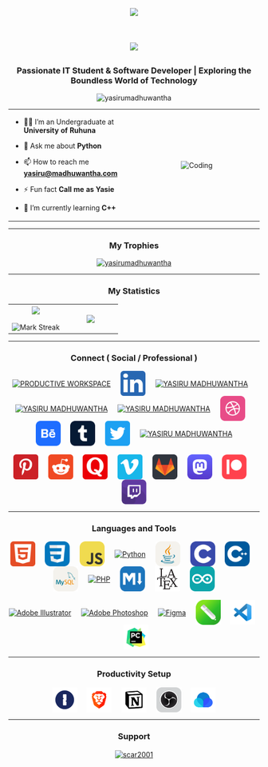 <p align="center" ><img  src = "https://github.com/7oSkaaa/7oSkaaa/blob/main/Images/about_me.gif?raw=true" width = 100px></p>

<h1 align="center">
<img src="https://readme-typing-svg.herokuapp.com/?font=Righteous&size=35&center=true&vCenter=true&width=500&height=70&duration=4000&lines=Hi+There!+👋;+I'm+YASIRU+MADHUWANTHA!;" />
</h1>

<h3 align="center">Passionate IT Student & Software Developer | Exploring the Boundless World of Technology</h3>

<p align="center"> <img src="https://komarev.com/ghpvc/?username=yasirumadhuwantha&label=Profile%20views&color=0e75b6&style=flat" alt="yasirumadhuwantha" /> </p>

<table align="center">
<tr border="none">

<td width="50%" align="left">

- 🧑‍🎓 I’m an Undergraduate at **University of Ruhuna**

- 💬 Ask me about **Python**

- 📫 How to reach me **yasiru@madhuwantha.com**
  
- ⚡ Fun fact **Call me as Yasie**

- 🌱 I’m currently learning **C++**

</td>

<td width="50%" align="center">
<img align="center" alt="Coding" width="450" src="https://repository-images.githubusercontent.com/588181932/e36ec678-7984-4cdd-8e4c-a3932772ff8e">  
</td>

</tr>
</table>

---

<h3 align="center">My Trophies</h3>

<p align="center"> <a href="https://github.com/ryo-ma/github-profile-trophy"><img src="https://github-profile-trophy.vercel.app/?username=yasirumadhuwantha&theme=darkhub" alt="yasirumadhuwantha" /></a> </p>

---

<h3 align="center">My Statistics</h3>

<p align="center">

<table align="center">
<tr border="none">

<td width="50%" align="center">
<img  align="center"  src="https://github-readme-stats.vercel.app/api?username=yasirumadhuwantha&theme=dark&show_icons=true&count_private=true" />
<br></br>
<img  title="Streak Stats" alt="Mark Streak" src="https://github-readme-streak-stats.herokuapp.com/?user=yasirumadhuwantha&theme=dark&hide_border=false" /> 
</td>

<td width="50%" align="center">
<img  align="center"  src="https://github-readme-stats.anuraghazra1.vercel.app/api/top-langs/?username=yasirumadhuwantha&theme=dark&hide_border=false&no-bg=true&no-frame=true&langs_count=10"/>
</td>

</tr>
</table>

---

<h3 align="center">Connect ( Social / Professional )</h3>

<p align="center">
<!-- YouTube -->
<a href="https://www.youtube.com/@productiveworkspace" target="_blank"><img align="center" src="https://static-00.iconduck.com/assets.00/youtube-icon-2048x2048-gedp2icy.png" alt="PRODUCTIVE WORKSPACE" height="50" width="50" title="YouTube"/></a>
&nbsp; &nbsp;
<!-- LinkedIn -->
<a href="https://linkedin.com/in/yasirumadhuwantha" target="_blank"><img align="center" src="https://github.com/yasirumadhuwantha/icons/blob/de0c93e12cdb71f4941addd6b8303bafc515804a/YASIRU%20MADHUWANTHA/Social%20Media/LinkedIn.svg" alt="YASIRU MADHUWANTHA" height="50" width="50" title="LinkedIn"/></a>
&nbsp; &nbsp;
<!-- Stack Overflow -->
<a href="https://stackoverflow.com/users/28880215/yasirumadhuwantha" target="_blank"><img align="center" src="https://github.com/yasirumadhuwantha/icons/blob/59059d9d1a2c092696dc66e00931cc1181a4ce1f/icons/StackOverflow-Dark.svg" alt="YASIRU MADHUWANTHA" height="50" width="50" title="Stack Overflow"/></a>
&nbsp; &nbsp;
<!-- Facebook -->
<a href="https://www.facebook.com/wgyasiru" target="_blank"><img align="center" src="https://raw.githubusercontent.com/rahuldkjain/github-profile-readme-generator/master/src/images/icons/Social/facebook.svg" alt="YASIRU MADHUWANTHA" height="50" width="50" title="Facebook"/></a>
&nbsp; &nbsp;
<!-- Instagram -->
<a href="https://www.instagram.com/yasiru.madhuwantha" target="_blank"><img align="center" src="https://www.edigitalagency.com.au/wp-content/uploads/new-Instagram-icon-png-full-colour.png" alt="YASIRU MADHUWANTHA" height="50" width="50" title="Instagram"/></a>
&nbsp; &nbsp;
<!-- Dribbble -->
<a href="https://dribbble.com/yasirumadhuwantha" target="_blank"><img align="center" src="https://github.com/yasirumadhuwantha/icons/blob/d5e3dbcf8293fafbf18029412108fcbc409b43bc/YASIRU%20MADHUWANTHA/Social%20Media/Dribbble.svg" alt="YASIRU MADHUWANTHA" height="50" width="50" title="Dribbble"/></a>
&nbsp; &nbsp;
<!-- Behance -->
<a href="https://www.behance.net/yasirumadhuwantha" target="_blank"><img align="center" src="https://github.com/yasirumadhuwantha/icons/blob/d5e3dbcf8293fafbf18029412108fcbc409b43bc/YASIRU%20MADHUWANTHA/Social%20Media/Behance.svg" alt="YASIRU MADHUWANTHA" height="50" width="50" title="Behance"/></a>
&nbsp; &nbsp;
<!-- Tumblr -->
<a href="https://www.tumblr.com/wgyasiru" target="_blank"><img align="center" src="https://github.com/yasirumadhuwantha/icons/blob/d5e3dbcf8293fafbf18029412108fcbc409b43bc/YASIRU%20MADHUWANTHA/Social%20Media/Tumblr.svg" alt="YASIRU MADHUWANTHA" height="50" width="50" title="Tumblr"/></a>
&nbsp; &nbsp;
<!-- Twitter -->
<a href="https://www.x.com/yasziru" target="_blank"><img align="center" src="https://github.com/yasirumadhuwantha/icons/blob/d5e3dbcf8293fafbf18029412108fcbc409b43bc/YASIRU%20MADHUWANTHA/Social%20Media/Twitter.svg" alt="YASIRU MADHUWANTHA" height="50" width="50" title="Twitter"/></a>
&nbsp; &nbsp;
<!-- Deviantart -->
<a href="https://www.deviantart.com/yasirumadhuwantha" target="_blank"><img align="center" src="https://github.com/yasirumadhuwantha/icons/blob/e508e03f1066ca0af0649e42fe36927392ed8f42/YASIRU%20MADHUWANTHA/Social%20Media/Deviantart.svg" alt="YASIRU MADHUWANTHA" height="50" width="50" title="Deviantart"/></a>
</br>
</br>
<!-- Pinterest -->
<a href="https://www.pinterest.com/yasiru_madhuwantha" target="_blank"><img align="center" src="https://github.com/yasirumadhuwantha/icons/blob/e508e03f1066ca0af0649e42fe36927392ed8f42/YASIRU%20MADHUWANTHA/Social%20Media/Pinterest.svg" alt="YASIRU MADHUWANTHA" height="50" width="50" title="Pinterest"/></a>
&nbsp; &nbsp;
<!-- Reddit -->
<a href="https://www.reddit.com/user/yasirumadhuwantha" target="_blank"><img align="center" src="https://github.com/yasirumadhuwantha/icons/blob/e508e03f1066ca0af0649e42fe36927392ed8f42/YASIRU%20MADHUWANTHA/Social%20Media/Reddit.svg" alt="YASIRU MADHUWANTHA" height="50" width="50" title="Reddit"/></a>
&nbsp; &nbsp;
<!-- Quora -->
<a href="https://www.quora.com/profile/YASIRU-MADHUWANTHA-3" target="_blank"><img align="center" src="https://github.com/yasirumadhuwantha/icons/blob/4e02540fecee2ff098005db344b0d02374a3ec42/YASIRU%20MADHUWANTHA/Social%20Media/Quora.svg" alt="YASIRU MADHUWANTHA" height="50" width="50" title="Quora"/></a>
&nbsp; &nbsp;
<!-- Vimeo -->
<a href="https://www.vimeo.com/yasirumadhuwantha" target="_blank"><img align="center" src="https://github.com/yasirumadhuwantha/icons/blob/297b93b60a85cc76574e95871de260b23e42171c/YASIRU%20MADHUWANTHA/Social%20Media/Vimeo.svg" alt="YASIRU MADHUWANTHA" height="50" width="50" title="Vimeo"/></a>
&nbsp; &nbsp;
<!-- Gitlab -->
<a href="https://gitlab.com/yasirumadhuwantha" target="_blank"><img align="center" src="https://github.com/yasirumadhuwantha/icons/blob/297b93b60a85cc76574e95871de260b23e42171c/YASIRU%20MADHUWANTHA/Social%20Media/Gitlab.svg" alt="YASIRU MADHUWANTHA" height="50" width="50" title="Gitlab"/></a>
&nbsp; &nbsp;
<!-- Mastodon -->
<a href="https://expressional.social/@yasirumadhuwantha" target="_blank"><img align="center" src="https://github.com/yasirumadhuwantha/icons/blob/297b93b60a85cc76574e95871de260b23e42171c/YASIRU%20MADHUWANTHA/Social%20Media/Mastodon.svg" alt="YASIRU MADHUWANTHA" height="50" width="50" title="Mastodon"/></a>
&nbsp; &nbsp;
<!-- Patreon -->
<a href="https://patreon.com/YASIRUMADHUWANTHA" target="_blank"><img align="center" src="https://github.com/yasirumadhuwantha/icons/blob/297b93b60a85cc76574e95871de260b23e42171c/YASIRU%20MADHUWANTHA/Social%20Media/Patreon.svg" alt="YASIRU MADHUWANTHA" height="50" width="50" title="Patreon"/></a>
&nbsp; &nbsp;
<!-- Twitch -->
<a href="https://www.twitch.tv/yasirumadhuwantha" target="_blank"><img align="center" src="https://github.com/yasirumadhuwantha/icons/blob/7fd709cb21cfd56b9faefb8fadd517fcf30154fa/YASIRU%20MADHUWANTHA/Social%20Media/Twitch%20x1.svg" alt="YASIRU MADHUWANTHA" height="50" width="50" title="Twitch"/></a>
</p>

---

<h3 align="center">Languages and Tools</h3>

<p align="center">
<!-- HTML 5 -->
<a href="https://www.w3.org/html" target="_blank"><img align="center" src="https://github.com/yasirumadhuwantha/icons/blob/5c197956fd0bc1bc7a8d90b4d2b6da0f4e805cba/YASIRU%20MADHUWANTHA/Programming%20Languages/HTML%205.svg" alt="HTML 5" height="50" width="50" title="HTML 5"/></a>
&nbsp; &nbsp;
<!-- CSS 3 -->
<a href="https://www.w3schools.com/css" target="_blank"><img align="center" src="https://github.com/tandpfun/skill-icons/blob/main/icons/CSS.svg" alt="CSS 3" height="50" width="50" title="CSS 3"/></a>
&nbsp; &nbsp;
<!-- JavaScript ( JS ) -->
<a href="https://developer.mozilla.org/en-US/docs/Web/JavaScript" target="_blank"><img align="center" src="https://github.com/tandpfun/skill-icons/blob/main/icons/JavaScript.svg" alt="JavaScript ( JS )" height="50" width="50" title="JavaScript ( JS )"/></a>
&nbsp; &nbsp;
<!-- Python -->
<a href="https://www.python.org" target="_blank"><img align="center" src="https://github.com/Scar1109/skill-icons/blob/main/icons/Python-Light.svg" alt="Python" height="50" width="50" title="Python"/></a>
&nbsp; &nbsp;
<!-- Java -->
<a href="https://www.java.com" target="_blank"><img align="center" src="https://github.com/tandpfun/skill-icons/blob/main/icons/Java-Light.svg" alt="Java" height="50" width="50" title="Java"/></a>
&nbsp; &nbsp;
<!-- C -->
<a href="https://www.cprogramming.com" target="_blank"><img align="center" src="https://github.com/tandpfun/skill-icons/blob/main/icons/C.svg" alt="C" height="50" width="50" title="C"/></a>
&nbsp; &nbsp;
<!-- C++ -->
<a href="https://www.w3schools.com/cpp" target="_blank"><img align="center" src="https://github.com/tandpfun/skill-icons/blob/main/icons/CPP.svg" alt="C++" height="50" width="50" title="C++"/></a>
&nbsp; &nbsp;
<!-- MySQL -->
<a href="https://www.mysql.com" target="_blank"><img align="center" src="https://github.com/tandpfun/skill-icons/blob/main/icons/MySQL-Light.svg" alt="MySQL" height="50" width="50" title="MySQL"/></a>
&nbsp; &nbsp;
<!-- PHP -->
<a href="https://www.php.net" target="_blank"><img align="center" src="https://github.com/Scar1109/skill-icons/blob/Scar1109/icons/PHP-Light.svg" alt="PHP" height="50" width="50" title="PHP"/></a>
&nbsp; &nbsp;
<!-- Markdown -->
<a href="https://www.markdownguide.org" target="_blank"><img align="center" src="https://github.com/yasirumadhuwantha/icons/blob/ed118509497be2281085d36e772b3bcc0f60bb2e/YASIRU%20MADHUWANTHA/Programming%20Languages/Markdown.svg" alt="Markdown" height="50" width="50" title="Markdown"/></a>
&nbsp; &nbsp;
<!-- LaTeX -->
<a href="https://www.latex-project.org" target="_blank"><img align="center" src="https://github.com/yasirumadhuwantha/icons/blob/ed118509497be2281085d36e772b3bcc0f60bb2e/YASIRU%20MADHUWANTHA/Programming%20Languages/LaTeX.svg" alt="LaTeX" height="50" width="50" title="LaTeX"/></a>
&nbsp; &nbsp;
<!-- Arduino -->
<a href="https://www.arduino.cc" target="_blank"><img align="center" src="https://github.com/yasirumadhuwantha/icons/blob/ed118509497be2281085d36e772b3bcc0f60bb2e/YASIRU%20MADHUWANTHA/Programming%20Languages/Arduino.svg" alt="Arduino" height="50" width="50" title="Arduino"/></a>
</br>
</br>
<!-- Adobe Illustrator -->
<a href="https://www.illustrator.com/en" target="_blank"><img align="center" src="https://github.com/Scar1109/skill-icons/blob/Scar1109/icons/Illustrator.svg" alt="Adobe Illustrator" height="50" width="50" title="Adobe Illustrator"/></a>
&nbsp; &nbsp;
<!-- Adobe Photoshop -->
<a href="https://www.photoshop.com/en" target="_blank"><img align="center" src="https://github.com/Scar1109/skill-icons/blob/Scar1109/icons/Photoshop.svg" alt="Adobe Photoshop" height="50" width="50" title="Adobe Photoshop"/></a>
&nbsp; &nbsp;
<!-- Figma -->
<a href="https://www.figma.com" target="_blank"><img align="center" src="https://github.com/Scar1109/skill-icons/blob/main/icons/Figma-Light.svg" alt="Figma" height="50" width="50" title="Figma"/></a>
&nbsp; &nbsp;
<!-- CorelDRAW -->
<a href="https://www.coreldraw.com" target="_blank"><img align="center" src="https://github.com/yasirumadhuwantha/icons/blob/b48f7182620cbbccd2d4631b173dceb229d487ca/YASIRU%20MADHUWANTHA/Tools%20%26%20Softwares/CorelDRAW.svg" alt="CorelDRAW" height="50" width="50" title="CorelDRAW"/></a>
&nbsp; &nbsp;
<!-- Visual Studio -->
<a href="https://code.visualstudio.com" target="_blank"><img align="center" src="https://github.com/yasirumadhuwantha/icons/blob/68b87f468d087be6bf9e9f865065b9aef7873da9/YASIRU%20MADHUWANTHA/Tools%20%26%20Softwares/Visual%20Studio.svg" alt="Visual Studio" height="50" width="50" title="Visual Studio"/></a>
&nbsp; &nbsp;
<!-- PyCharm -->
<a href="https://www.jetbrains.com/pycharm" target="_blank"><img align="center" src="https://github.com/yasirumadhuwantha/icons/blob/68b87f468d087be6bf9e9f865065b9aef7873da9/YASIRU%20MADHUWANTHA/Tools%20%26%20Softwares/PyCharm.svg" alt="PyCharm" height="50" width="50" title="PyCharm"/></a>
</p>

---

<h3 align="center">Productivity Setup</h3>

<p align="center">
<!-- 1Password -->
<a href="https://www.1password.com" target="_blank"><img align="center" src="https://github.com/yasirumadhuwantha/icons/blob/485fd1272bf5be4a85b50ae5cc37f046af3bb4cf/YASIRU%20MADHUWANTHA/Productivity%20Tools/1Password.svg" alt="1Password" height="50" width="50" title="1Password"/></a>
&nbsp; &nbsp;
<!-- Brave Browser -->
<a href="https://www.brave.com" target="_blank"><img align="center" src="https://github.com/yasirumadhuwantha/icons/blob/485fd1272bf5be4a85b50ae5cc37f046af3bb4cf/YASIRU%20MADHUWANTHA/Productivity%20Tools/Brave%20Browser.svg" alt="Brave Browser" height="50" width="50" title="Brave Browser"/></a>
&nbsp; &nbsp;
<!-- Notion -->
<a href="https://www.notion.so" target="_blank"><img align="center" src="https://github.com/yasirumadhuwantha/icons/blob/6fac656fb3f08e4e6a2e171f64ff0e459eb83cf2/YASIRU%20MADHUWANTHA/Productivity%20Tools/Notion.svg" alt="Notion" height="50" width="50" title="Notion"/></a>
&nbsp; &nbsp;
<!-- OBS Studio -->
<a href="https://obsproject.com" target="_blank"><img align="center" src="https://github.com/yasirumadhuwantha/icons/blob/6fac656fb3f08e4e6a2e171f64ff0e459eb83cf2/YASIRU%20MADHUWANTHA/Productivity%20Tools/OBS%20Studio.svg" alt="OBS Studio" height="50" width="50" title="OBS Studio"/></a>
&nbsp; &nbsp;
<!-- Raindrop.io -->
<a href="https://www.raindrop.io" target="_blank"><img align="center" src="https://github.com/yasirumadhuwantha/icons/blob/6fac656fb3f08e4e6a2e171f64ff0e459eb83cf2/YASIRU%20MADHUWANTHA/Productivity%20Tools/Raindrop.io.svg" alt="Raindrop.io" height="50" width="50" title="Raindrop.io"/></a>

---

<h3 align="center">Support</h3>

<p align="center">
<a href="https://www.buymeacoffee.com/yasiru"> <img align="center" src="https://cdn.buymeacoffee.com/buttons/v2/default-yellow.png" height="50" width="210" alt="scar2001" /></a>
</p>
